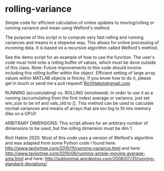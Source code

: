 # rolling-variance
Simple code for efficient calculation of online updates to moving/rolling or running variance and mean using Welford's method.
 
The purpose of this script is to compute very fast rolling and running variances and means in a stepwise way. This allows for online processing of incoming data. It is based on a recursive algorithm called Welford's method.

See the demo script for an example of how to use the function. The user's code must hold onto a rolling buffer of values, which must be done outside of this class. 
Note: Future improvements to this code should involve including this rolling buffer within the object. Efficient setting of large array values within MATLAB objects is finicky. If you know how to do it, please get in touch or send me a pull request! RichHakim@gmail.com


RUNNING (accumulating) vs. ROLLING (windowed):
In order to use it as a running (accumulating from the first index) average or variance, just set win_size to be inf and vals_old to []. This method can be used to calculate normal variances and means of arrays that are too big to fit into memory (like on a GPU)!

ARBITRARY DIMENSIONS:
This script allows for an arbitrary number of dimensions to be used, but the rolling dimension must be dim 1.

Rich Hakim 2020.
Most of this code uses a version of Welford's algorithm and was adapted from some Python code I found here:
http://www.taylortree.com/2010/11/running-variance.html 
and here: 
http://www.taylortree.com/2010/06/running-simple-moving-average-sma.html
and here:
http://subluminal.wordpress.com/2008/07/31/running-standard-deviations/
